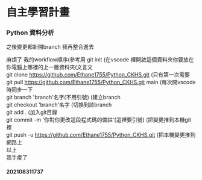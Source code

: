 # 自主學習計畫
### Python 資料分析

之後變更都新開branch
我再整合進去

麻煩了
我的workflow順序(參考用
git init (在vscode 裡開啟這個資料夾你要放在你電腦上哪裡的上一層資料夾(文言文  
git clone https://github.com/Ethane1755/Python_CKHS.git (只有第一次需要  
git pull https://github.com/Ethane1755/Python_CKHS.git main (每次開vscode時同步一下  
git branch 'branch'名字(不用引號)  (建立branch  
git checkout 'branch'名字 (切換到該branch  
git add . (加入git目錄  
git commit -m '你對你更改這段程式碼的備註'(這裡要引號) (把變更推到本機git裡  
git push -u https://github.com/Ethane1755/Python_CKHS.git (把本機變更推到網路上  
以上  
我手痠了  
#### 202108311737
